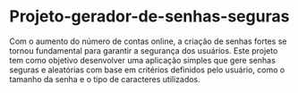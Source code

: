 # Projeto-gerador-de-senhas-seguras
Com o aumento do número de contas online, a criação de senhas fortes se tornou fundamental para garantir a segurança dos usuários. Este projeto tem como objetivo desenvolver uma aplicação simples que gere senhas seguras e aleatórias com base em critérios definidos pelo usuário, como o tamanho da senha e o tipo de caracteres utilizados.
